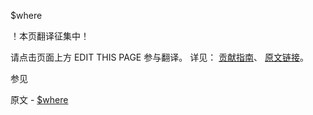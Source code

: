  $where

 ！本页翻译征集中！

请点击页面上方 EDIT THIS PAGE 参与翻译。
详见：
[贡献指南]( https://github.com/JinMuInfo/MongoDB-Manual-zh/blob/master/CONTRIBUTING.md )、
[原文链接](  https://docs.mongodb.com/manual/reference/operator/query/where/  )。

 参见

原文 - [$where]( https://docs.mongodb.com/manual/reference/operator/query/where/ )

